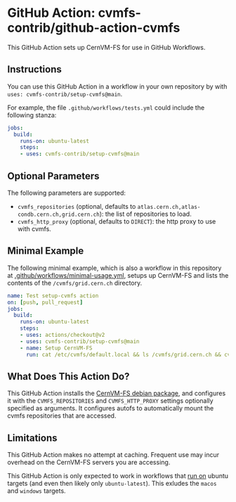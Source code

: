 # GitHub Action: cvmfs-contrib/github-action-cvmfs
This GitHub Action sets up CernVM-FS for use in GitHub Workflows.

## Instructions
You can use this GitHub Action in a workflow in your own repository by with `uses: cvmfs-contrib/setup-cvmfs@main`.

For example, the file `.github/workflows/tests.yml` could include the following stanza:
```yaml
jobs:
  build:
    runs-on: ubuntu-latest
    steps:
    - uses: cvmfs-contrib/setup-cvmfs@main
```

## Optional Parameters
The following parameters are supported:
- `cvmfs_repositories` (optional, defaults to `atlas.cern.ch,atlas-condb.cern.ch,grid.cern.ch`): the list of repositories to load.
- `cvmfs_http_proxy` (optional, defaults to `DIRECT`): the http proxy to use with cvmfs.

## Minimal Example

The following minimal example, which is also a workflow in this repository at [.github/workflows/minimal-usage.yml](https://github.com/cvmfs-contrib/github-action-cvmfs/tree/main/.github/workflows/minimal-usage.yml), setups up CernVM-FS and lists the contents of the `/cvmfs/grid.cern.ch` directory.
```yaml
name: Test setup-cvmfs action
on: [push, pull_request]
jobs:
  build:
    runs-on: ubuntu-latest
    steps:
    - uses: actions/checkout@v2
    - uses: cvmfs-contrib/setup-cvmfs@main
    - name: Setup CernVM-FS
      run: cat /etc/cvmfs/default.local && ls /cvmfs/grid.cern.ch && cvmfs_config showconfig grid.cern.ch
```

## What Does This Action Do?

This GitHub Action installs the [CernVM-FS debian package](https://ecsft.cern.ch/dist/cvmfs/cvmfs-release/cvmfs-release-latest_all.deb), and configures it with the `CVMFS_REPOSITORIES` and `CVMFS_HTTP_PROXY` settings optionally specified as arguments. It configures autofs to automatically mount the cvmfs repositories that are accessed.

## Limitations

This GitHub Action makes no attempt at caching. Frequent use may incur overhead on the CernVM-FS servers you are accessing.

This GitHub Action is only expected to work in workflows that [run on](https://docs.github.com/en/free-pro-team@latest/actions/reference/workflow-syntax-for-github-actions#jobsjob_idruns-on) ubuntu targets (and even then likely only `ubuntu-latest`). This exludes the `macos` and `windows` targets.
